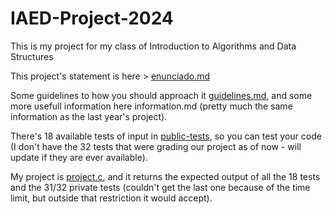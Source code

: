 # IAED-Project-2024
This is my project for my class of Introduction to Algorithms and Data Structures

This project's statement is here > [enunciado.md](enunciado.md)

Some guidelines to how you should approach it [guidelines.md](guidelines.md), and some more usefull information here information.md (pretty much the same information as the last year's project).

There's 18 available tests of input in [public-tests](public-tests), so you can test your code (I don't have the 32 tests that were grading our project as of now - will update if they are ever available).

My project is [project.c](project.c), and it returns the expected output of all the 18 tests and the 31/32 private tests (couldn't get the last one because of the time limit, but outside that restriction it would accept).
